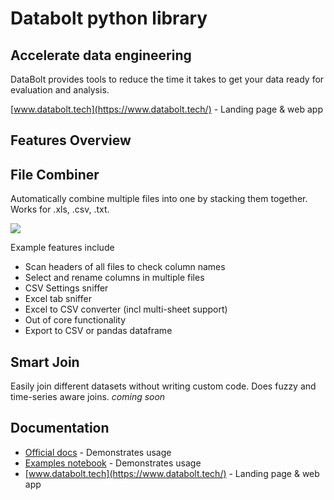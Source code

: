 # Databolt python library

## Accelerate data engineering

DataBolt provides tools to reduce the time it takes to get your data ready for evaluation and analysis.

[www.databolt.tech](https://www.databolt.tech/) - Landing page & web app

## Features Overview 

## File Combiner

Automatically combine multiple files into one by stacking them together. Works for .xls, .csv, .txt.

![](https://www.databolt.tech/images/combiner-landing-small.png)

Example features include

* Scan headers of all files to check column names
* Select and rename columns in multiple files
* CSV Settings sniffer
* Excel tab sniffer
* Excel to CSV converter (incl multi-sheet support)
* Out of core functionality
* Export to CSV or pandas dataframe

## Smart Join

Easily join different datasets without writing custom code. Does fuzzy and time-series aware joins.
*coming soon*

## Documentation

*  [Official docs](https://readthedocs.org/) - Demonstrates usage
*  [Examples notebook](https://www.databolt.tech/) - Demonstrates usage
*  [www.databolt.tech](https://www.databolt.tech/) - Landing page & web app
